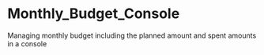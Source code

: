 # Monthly_Budget_Console
Managing monthly budget including the planned amount and spent amounts in a console
